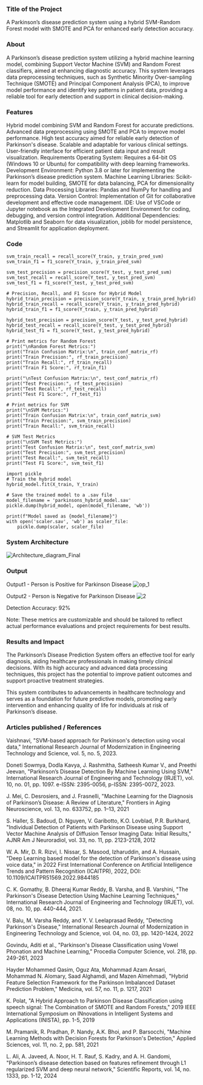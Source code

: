 ### Title of the Project
A Parkinson’s disease prediction system using a hybrid SVM-Random Forest model with SMOTE and PCA for enhanced early detection accuracy.

### About
A Parkinson’s disease prediction system utilizing a hybrid machine learning model, combining Support Vector Machine (SVM) and Random Forest classifiers, aimed at enhancing diagnostic accuracy. This system leverages data preprocessing techniques, such as Synthetic Minority Over-sampling Technique (SMOTE) and Principal Component Analysis (PCA), to improve model performance and identify key patterns in patient data, providing a reliable tool for early detection and support in clinical decision-making.

### Features
Hybrid model combining SVM and Random Forest for accurate predictions.
Advanced data preprocessing using SMOTE and PCA to improve model performance.
High test accuracy aimed for reliable early detection of Parkinson's disease.
Scalable and adaptable for various clinical settings.
User-friendly interface for efficient patient data input and result visualization.
Requirements
Operating System: Requires a 64-bit OS (Windows 10 or Ubuntu) for compatibility with deep learning frameworks.
Development Environment: Python 3.8 or later for implementing the Parkinson’s disease prediction system.
Machine Learning Libraries: Scikit-learn for model building, SMOTE for data balancing, PCA for dimensionality reduction.
Data Processing Libraries: Pandas and NumPy for handling and preprocessing data.
Version Control: Implementation of Git for collaborative development and effective code management.
IDE: Use of VSCode or Jupyter notebook as the Integrated Development Environment for coding, debugging, and version control integration.
Additional Dependencies: Matplotlib and Seaborn for data visualization, joblib for model persistence, and Streamlit for application deployment.
### Code
```
svm_train_recall = recall_score(Y_train, y_train_pred_svm)
svm_train_f1 = f1_score(Y_train, y_train_pred_svm)

svm_test_precision = precision_score(Y_test, y_test_pred_svm)
svm_test_recall = recall_score(Y_test, y_test_pred_svm)
svm_test_f1 = f1_score(Y_test, y_test_pred_svm)

# Precision, Recall, and F1 Score for Hybrid Model
hybrid_train_precision = precision_score(Y_train, y_train_pred_hybrid)
hybrid_train_recall = recall_score(Y_train, y_train_pred_hybrid)
hybrid_train_f1 = f1_score(Y_train, y_train_pred_hybrid)

hybrid_test_precision = precision_score(Y_test, y_test_pred_hybrid)
hybrid_test_recall = recall_score(Y_test, y_test_pred_hybrid)
hybrid_test_f1 = f1_score(Y_test, y_test_pred_hybrid)

# Print metrics for Random Forest
print("\nRandom Forest Metrics:")
print("Train Confusion Matrix:\n", train_conf_matrix_rf)
print("Train Precision:", rf_train_precision)
print("Train Recall:", rf_train_recall)
print("Train F1 Score:", rf_train_f1)

print("\nTest Confusion Matrix:\n", test_conf_matrix_rf)
print("Test Precision:", rf_test_precision)
print("Test Recall:", rf_test_recall)
print("Test F1 Score:", rf_test_f1)

# Print metrics for SVM
print("\nSVM Metrics:")
print("Train Confusion Matrix:\n", train_conf_matrix_svm)
print("Train Precision:", svm_train_precision)
print("Train Recall:", svm_train_recall)

# SVM Test Metrics
print("\nSVM Test Metrics:")
print("Test Confusion Matrix:\n", test_conf_matrix_svm)
print("Test Precision:", svm_test_precision)
print("Test Recall:", svm_test_recall)
print("Test F1 Score:", svm_test_f1)

import pickle
# Train the hybrid model
hybrid_model.fit(X_train, Y_train)

# Save the trained model to a .sav file
model_filename = 'parkinsons_hybrid_model.sav'
pickle.dump(hybrid_model, open(model_filename, 'wb'))

print(f"Model saved as {model_filename}")
with open('scaler.sav', 'wb') as scaler_file:
    pickle.dump(scaler, scaler_file)
```
### System Architecture
![Architecture_diagram_Final](https://github.com/user-attachments/assets/3ae25f9a-3178-43bf-a4db-e58fc5efe077)

### Output
Output1 - Person is Positive for Parkinson Disease
![op_1](https://github.com/user-attachments/assets/00be1216-b09e-45e7-b0ed-f3d694b4574d)

Output2 - Person is Negative for Parkinson Disease
![2](https://github.com/user-attachments/assets/7bfc15eb-d6f5-4c49-ab39-31d4ea6fecdc)


Detection Accuracy: 92%

Note: These metrics are customizable and should be tailored to reflect actual performance evaluations and project requirements for best results.

### Results and Impact
The Parkinson’s Disease Prediction System offers an effective tool for early diagnosis, aiding healthcare professionals in making timely clinical decisions. With its high accuracy and advanced data processing techniques, this project has the potential to improve patient outcomes and support proactive treatment strategies.

This system contributes to advancements in healthcare technology and serves as a foundation for future predictive models, promoting early intervention and enhancing quality of life for individuals at risk of Parkinson’s disease.

### Articles published / References
Vaishnavi, "SVM-based approach for Parkinson's detection using vocal data," International Research Journal of Modernization in Engineering Technology and Science, vol. 5, no. 5, 2023.

Doneti Sowmya, Dodla Kavya, J. Rashmitha, Satheesh Kumar V., and Preethi Jeevan, "Parkinson’s Disease Detection By Machine Learning Using SVM," International Research Journal of Engineering and Technology (IRJET), vol. 10, no. 01, pp. 1097. e-ISSN: 2395-0056, p-ISSN: 2395-0072, 2023.

J. Mei, C. Desrosiers, and J. Frasnelli, "Machine Learning for the Diagnosis of Parkinson’s Disease: A Review of Literature," Frontiers in Aging Neuroscience, vol. 13, no. 633752, pp. 1–13, 2021

S. Haller, S. Badoud, D. Nguyen, V. Garibotto, K.O. Lovblad, P.R. Burkhard, "Individual Detection of Patients with Parkinson Disease using Support Vector Machine Analysis of Diffusion Tensor Imaging Data: Initial Results," AJNR Am J Neuroradiol, vol. 33, no. 11, pp. 2123-2128, 2012

W. A. Mir, D. R. Rizvi, I. Nissar, S. Masood, Izharuddin, and A. Hussain, "Deep Learning based model for the detection of Parkinson's disease using voice data," in 2022 First International Conference on Artificial Intelligence Trends and Pattern Recognition (ICAITPR), 2022, DOI: 10.1109/ICAITPR51569.2022.9844185

C. K. Gomathy, B. Dheeraj Kumar Reddy, B. Varsha, and B. Varshini, "The Parkinson's Disease Detection Using Machine Learning Techniques," International Research Journal of Engineering and Technology (IRJET), vol. 08, no. 10, pp. 440-444, 2021.

V. Balu, M. Varsha Reddy, and Y. V. Leelaprasad Reddy, "Detecting Parkinson's Disease," International Research Journal of Modernization in Engineering Technology and Science, vol. 04, no. 03, pp. 1420-1424, 2022

Govindu, Aditi et al., "Parkinson's Disease Classification using Vowel Phonation and Machine Learning," Procedia Computer Science, vol. 218, pp. 249-261, 2023

Hayder Mohammed Qasim, Oguz Ata, Mohammad Azam Ansari, Mohammad N. Alomary, Saad Alghamdi, and Mazen Almehmadi, "Hybrid Feature Selection Framework for the Parkinson Imbalanced Dataset Prediction Problem," Medicina, vol. 57, no. 11, p. 1217, 2021

K. Polat, "A Hybrid Approach to Parkinson Disease Classification using speech signal: The Combination of SMOTE and Random Forests," 2019 IEEE International Symposium on INnovations in Intelligent Systems and Applications (INISTA), pp. 1-5, 2019

M. Pramanik, R. Pradhan, P. Nandy, A.K. Bhoi, and P. Barsocchi, "Machine Learning Methods with Decision Forests for Parkinson's Detection," Applied Sciences, vol. 11, no. 2, pp. 581, 2021

L. Ali, A. Javeed, A. Noor, H. T. Rauf, S. Kadry, and A. H. Gandomi, "Parkinson’s disease detection based on features refinement through L1 regularized SVM and deep neural network," Scientific Reports, vol. 14, no. 1333, pp. 1-12, 2024
